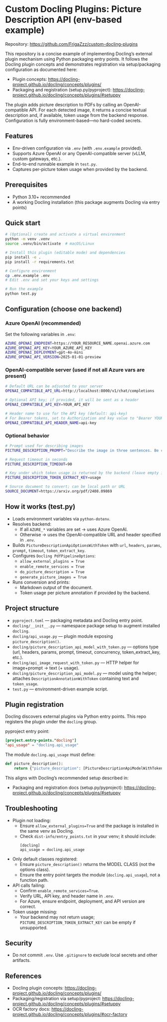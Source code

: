 # Custom Docling Plugins: Picture Description API (env-based example)

Repository: https://github.com/FrigaZzz/custom-docling-plugins

This repository is a concise example of implementing Docling’s external plugin mechanism using Python packaging entry points. It follows the Docling plugin concepts and demonstrates registration via setup/packaging configuration as documented here:
- Plugin concepts: https://docling-project.github.io/docling/concepts/plugins/
- Packaging and registration (setup.py/pyproject): https://docling-project.github.io/docling/concepts/plugins/#setuppy

The plugin adds picture description to PDFs by calling an OpenAI-compatible API. For each detected image, it returns a concise textual description and, if available, token usage from the backend response. Configuration is fully environment-based—no hard-coded secrets.

## Features
- Env-driven configuration via `.env` (with `.env.example` provided).
- Supports Azure OpenAI or any OpenAI-compatible server (vLLM, custom gateways, etc.).
- End-to-end runnable example in `test.py`.
- Captures per-picture token usage when provided by the backend.

## Prerequisites
- Python 3.10+ recommended
- A working Docling installation (this package augments Docling via entry points)

## Quick start
```bash
# (Optional) create and activate a virtual environment
python -m venv .venv
source .venv/bin/activate  # macOS/Linux

# Install this plugin (editable mode) and dependencies
pip install -e .
pip install -r requirements.txt

# Configure environment
cp .env.example .env
# Edit .env and set your keys and settings

# Run the example
python test.py
```

## Configuration (choose one backend)

### Azure OpenAI (recommended)
Set the following variables in `.env`:
```bash
AZURE_OPENAI_ENDPOINT=https://YOUR_RESOURCE_NAME.openai.azure.com
AZURE_OPENAI_API_KEY=YOUR_AZURE_API_KEY
AZURE_OPENAI_DEPLOYMENT=gpt-4o-mini
AZURE_OPENAI_API_VERSION=2025-01-01-preview
```

### OpenAI-compatible server (used if not all Azure vars are present)
```bash
# Default URL can be adjusted to your server
OPENAI_COMPATIBLE_API_URL=http://localhost:8000/v1/chat/completions

# Optional API key; if provided, it will be sent as a header
OPENAI_COMPATIBLE_API_KEY=YOUR_API_KEY

# Header name to use for the API key (default: api-key)
# For Bearer tokens, set to Authorization and key value to "Bearer YOUR_TOKEN"
OPENAI_COMPATIBLE_API_HEADER_NAME=api-key
```

### Optional behavior
```bash
# Prompt used for describing images
PICTURE_DESCRIPTION_PROMPT="Describe the image in three sentences. Be concise and accurate."

# Request timeout in seconds
PICTURE_DESCRIPTION_TIMEOUT=90

# Key under which token usage is returned by the backend (leave empty if unsupported)
PICTURE_DESCRIPTION_TOKEN_EXTRACT_KEY=usage

# Source document to convert; can be local path or URL
SOURCE_DOCUMENT=https://arxiv.org/pdf/2408.09869
```

## How it works (test.py)
- Loads environment variables via `python-dotenv`.
- Resolves backend:
  - If all `AZURE_*` variables are set → uses Azure OpenAI.
  - Otherwise → uses the OpenAI-compatible URL and header specified in `.env`.
- Builds `PictureDescriptionApiOptionsWithToken` with `url`, `headers`, `params`, `prompt`, `timeout`, `token_extract_key`.
- Configures `Docling PdfPipelineOptions`:
  - `allow_external_plugins = True`
  - `enable_remote_services = True`
  - `do_picture_description = True`
  - `generate_picture_images = True`
- Runs conversion and prints:
  - Markdown output of the document.
  - Token usage per picture annotation if provided by the backend.

## Project structure
- `pyproject.toml` — packaging metadata and Docling entry point.
- `docling/__init__.py` — namespace package setup to augment installed `docling`.
- `docling/api_usage.py` — plugin module exposing `picture_description()`.
- `docling/picture_description_api_model_with_token.py` — options type (url, headers, params, prompt, timeout, concurrency, token_extract_key, etc.).
- `docling/api_image_request_with_token.py` — HTTP helper for image+prompt → text (+ usage).
- `docling/picture_description_api_model.py` — model using the helper; attaches `DescriptionAnnotationWithToken` containing text and `token_usage`.
- `test.py` — environment-driven example script.

## Plugin registration
Docling discovers external plugins via Python entry points. This repo registers the plugin under the `docling` group.

pyproject entry point:
```toml
[project.entry-points."docling"]
"api_usage" = "docling.api_usage"
```

The module `docling.api_usage` must define:
```python
def picture_description():
    return {"picture_description": [PictureDescriptionApiModelWithToken]}
```

This aligns with Docling’s recommended setup described in:
- Packaging and registration docs (setup.py/pyproject): https://docling-project.github.io/docling/concepts/plugins/#setuppy

## Troubleshooting
- Plugin not loading:
  - Ensure `allow_external_plugins=True` and the package is installed in the same venv as Docling.
  - Check `dist-info/entry_points.txt` in your venv; it should include:
    ```
    [docling]
    api_usage = docling.api_usage
    ```
- Only default classes registered:
  - Ensure `picture_description()` returns the MODEL CLASS (not the options class).
  - Ensure the entry point targets the module (`docling.api_usage`), not a function path.
- API calls failing:
  - Confirm `enable_remote_services=True`.
  - Verify URL, API key, and header name in `.env`.
  - For Azure, ensure endpoint, deployment, and API version are correct.
- Token usage missing:
  - Your backend may not return usage; `PICTURE_DESCRIPTION_TOKEN_EXTRACT_KEY` can be empty if unsupported.

## Security
- Do not commit `.env`. Use `.gitignore` to exclude local secrets and other artifacts.

## References
- Docling plugin concepts: https://docling-project.github.io/docling/concepts/plugins/
- Packaging/registration via setup/pyproject: https://docling-project.github.io/docling/concepts/plugins/#setuppy
- OCR factory docs: https://docling-project.github.io/docling/concepts/plugins/#ocr-factory
